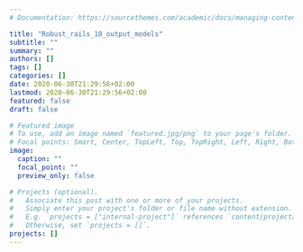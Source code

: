 ```yaml
---
# Documentation: https://sourcethemes.com/academic/docs/managing-content/

title: "Robust_rails_10_output_models"
subtitle: ""
summary: ""
authors: []
tags: []
categories: []
date: 2020-06-30T21:29:56+02:00
lastmod: 2020-06-30T21:29:56+02:00
featured: false
draft: false

# Featured image
# To use, add an image named `featured.jpg/png` to your page's folder.
# Focal points: Smart, Center, TopLeft, Top, TopRight, Left, Right, BottomLeft, Bottom, BottomRight.
image:
  caption: ""
  focal_point: ""
  preview_only: false

# Projects (optional).
#   Associate this post with one or more of your projects.
#   Simply enter your project's folder or file name without extension.
#   E.g. `projects = ["internal-project"]` references `content/project/deep-learning/index.md`.
#   Otherwise, set `projects = []`.
projects: []
---
```

